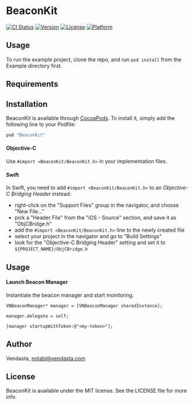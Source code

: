 # BeaconKit

[![CI Status](http://img.shields.io/travis/Rob/BeaconKit.svg?style=flat)](https://travis-ci.org/Rob/BeaconKit)
[![Version](https://img.shields.io/cocoapods/v/BeaconKit.svg?style=flat)](http://cocoapods.org/pods/BeaconKit)
[![License](https://img.shields.io/cocoapods/l/BeaconKit.svg?style=flat)](http://cocoapods.org/pods/BeaconKit)
[![Platform](https://img.shields.io/cocoapods/p/BeaconKit.svg?style=flat)](http://cocoapods.org/pods/BeaconKit)

## Usage

To run the example project, clone the repo, and run `pod install` from the Example directory first.

## Requirements

## Installation

BeaconKit is available through [CocoaPods](http://cocoapods.org). To install
it, simply add the following line to your Podfile:

```ruby
pod "BeaconKit"
```

#### Objective-C

Use `#import <BeaconKit/BeaconKit.h>` in your implementation files.


#### Swift

In Swift, you need to add `#import <BeaconKit/BeaconKit.h>` to an *Objective-C Bridging Header* instead:

* right-click on the "Support Files" group in the navigator, and choose "New File…"
* pick a "Header File" from the "iOS - Source" section, and save it as "ObjCBridge.h"
* add the `#import <BeaconKit/BeaconKit.h>` line to the newly created file
* select your project in the navigator and go to "Build Settings"
* look for the "Objective-C Bridging Header" setting and set it to `${PROJECT_NAME}/ObjCBridge.h`



## Usage

#### Launch Beacon Manager

Instantiate the beacon manager and start monitoring.

`VNBeaconManager* manager = [VNBeaconManager sharedInstance];`

`manager.delegate = self;`

`[manager startupWithToken:@"<my-token>"];`

## Author

Vendasta, notabl@vendasta.com

## License

BeaconKit is available under the MIT license. See the LICENSE file for more info.
